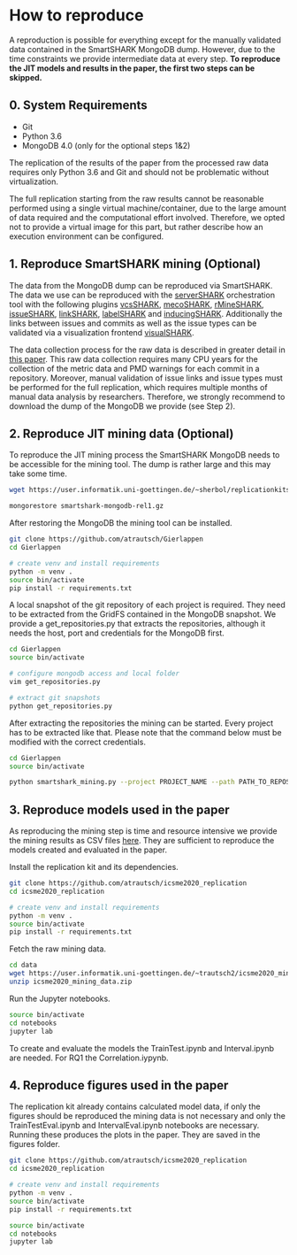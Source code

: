 # How to reproduce

A reproduction is possible for everything except for the manually validated data contained in the SmartSHARK MongoDB dump. However, due to the time constraints we provide intermediate data at every step.
**To reproduce the JIT models and results in the paper, the first two steps can be skipped.**

## 0. System Requirements

- Git
- Python 3.6
- MongoDB 4.0 (only for the optional steps 1&2)

The replication of the results of the paper from the processed raw data requires only Python 3.6 and Git and should not be problematic without virtualization.

The full replication starting from the raw results cannot be reasonable performed using a single virtual machine/container, due to the large amount of data required and the computational effort involved. Therefore, we opted not to provide a virtual image for this part, but rather describe how an execution environment can be configured.


## 1. Reproduce SmartSHARK mining (Optional)

The data from the MongoDB dump can be reproduced via SmartSHARK. The data we use can be reproduced with the [serverSHARK](https://github.com/smartshark/serverSHARK) orchestration tool with the following plugins [vcsSHARK](https://github.com/smartshark/vcsSHARK), [mecoSHARK](https://github.com/smartshark/mecoSHARK), [rMineSHARK](https://github.com/smartshark/rMineSHARK), [issueSHARK](https://github.com/smartshark/issueSHARK), [linkSHARK](https://github.com/smartshark/linkSHARK), [labelSHARK](https://github.com/smartshark/labelSHARK) and [inducingSHARK](https://github.com/smartshark/inducingSHARK). Additionally the links between issues and commits as well as the issue types can be validated via a visualization frontend [visualSHARK](https://github.com/smartshark/visualSHARK).

The data collection process for the raw data is described in greater detail in [this paper](https://arxiv.org/abs/1911.08938). This raw data collection requires many CPU years for the collection of the metric data and PMD warnings for each commit in a repository. Moreover, manual validation of issue links and issue types must be performed for the full replication, which requires multiple months of manual data analysis by researchers. Therefore, we strongly recommend to download the dump of the MongoDB we provide (see Step 2). 


## 2. Reproduce JIT mining data (Optional)

To reproduce the JIT mining process the SmartSHARK MongoDB needs to be accessible for the mining tool. The dump is rather large and this may take some time.

```bash
wget https://user.informatik.uni-goettingen.de/~sherbol/replicationkits/replication-kit-emse-2020-defect-prediction-data/smartshark-mongodb-rel1.gz

mongorestore smartshark-mongodb-rel1.gz
```

After restoring the MongoDB the mining tool can be installed.

```bash
git clone https://github.com/atrautsch/Gierlappen
cd Gierlappen

# create venv and install requirements
python -m venv .
source bin/activate
pip install -r requirements.txt
```

A local snapshot of the git repository of each project is required. They need to be extracted from the GridFS contained in the MongoDB snapshot.
We provide a get_repositories.py that extracts the repositories, although it needs the host, port and credentials for the MongoDB first.

```bash
cd Gierlappen
source bin/activate

# configure mongodb access and local folder
vim get_repositories.py

# extract git snapshots
python get_repositories.py
```

After extracting the repositories the mining can be started. Every project has to be extracted like that. Please note that the command below must be modified with the correct credentials. 

```bash
cd Gierlappen
source bin/activate

python smartshark_mining.py --project PROJECT_NAME --path PATH_TO_REPOSITORY --file-check --label-name JLMIV+R --db-host SMARTSHARK_MONGODB_HOST --db-port SMARTSHARK_MONGODB_PORT --db-name SMARTSHARK_MONGODB_DATABASE --db-user SMARTSHARK_MONGODB_USER --db-pw SMARTSHARK_MONGODB_PASSWORD --db-auth SMARTSHARK_MONGODB_AUTHENTICATION_SOURCE
```


## 3. Reproduce models used in the paper

As reproducing the mining step is time and resource intensive we provide the mining results as CSV files [here](https://hdl.handle.net/21.11101/0000-0007-E7D1-8). They are sufficient to reproduce the models created and evaluated in the paper.

Install the replication kit and its dependencies.
```bash
git clone https://github.com/atrautsch/icsme2020_replication
cd icsme2020_replication

# create venv and install requirements
python -m venv .
source bin/activate
pip install -r requirements.txt
```

Fetch the raw mining data.
```bash
cd data
wget https://user.informatik.uni-goettingen.de/~trautsch2/icsme2020_mining_data.zip
unzip icsme2020_mining_data.zip
```

Run the Jupyter notebooks.

```bash
source bin/activate
cd notebooks
jupyter lab
```

To create and evaluate the models the TrainTest.ipynb and Interval.ipynb are needed. For RQ1 the Correlation.iypynb.


## 4. Reproduce figures used in the paper

The replication kit already contains calculated model data, if only the figures should be reproduced the mining data is not necessary and only the TrainTestEval.ipynb and IntervalEval.ipynb notebooks are necessary.
Running these produces the plots in the paper. They are saved in the figures folder.

```bash
git clone https://github.com/atrautsch/icsme2020_replication
cd icsme2020_replication

# create venv and install requirements
python -m venv .
source bin/activate
pip install -r requirements.txt
```

```bash
source bin/activate
cd notebooks
jupyter lab
```
